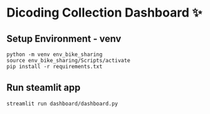 # Dicoding Collection Dashboard ✨

## Setup Environment - venv
```
python -m venv env_bike_sharing
source env_bike_sharing/Scripts/activate
pip install -r requirements.txt
```

## Run steamlit app
```
streamlit run dashboard/dashboard.py
```